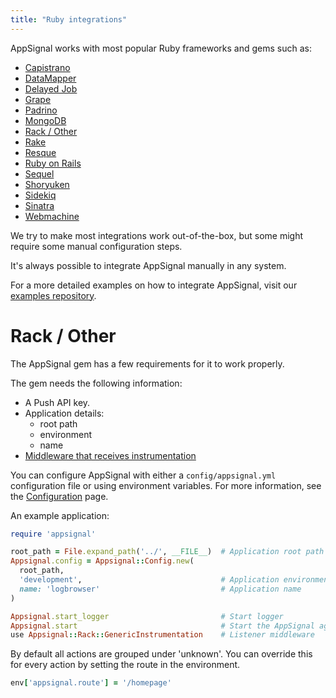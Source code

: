 ```yaml
---
title: "Ruby integrations"
---
```


AppSignal works with most popular Ruby frameworks and gems such as:

* [Capistrano](capistrano.html)
* [DataMapper](datamapper.html)
* [Delayed Job](delayed-job.html)
* [Grape](grape.html)
* [Padrino](padrino.html)
* [MongoDB](mongodb.html)
* [Rack / Other](#rack-other)
* [Rake](rake.html)
* [Resque](resque.html)
* [Ruby on Rails](rails.html)
* [Sequel](sequel.html)
* [Shoryuken](shoryuken.html)
* [Sidekiq](sidekiq.html)
* [Sinatra](sinatra.html)
* [Webmachine](webmachine.html)

We try to make most integrations work out-of-the-box, but some might require
some manual configuration steps.

It's always possible to integrate AppSignal manually in any system.

For a more detailed examples on how to integrate AppSignal, visit our [examples
repository][examples-repo].

<a name="rack-other"></a>
# Rack / Other

The AppSignal gem has a few requirements for it to work properly.

The gem needs the following information:

* A Push API key.
* Application details:
  * root path
  * environment
  * name
* [Middleware that receives instrumentation](https://github.com/appsignal/appsignal-ruby/blob/master/lib/appsignal/rack/generic_instrumentation.rb)

You can configure AppSignal with either a `config/appsignal.yml` configuration
file or using environment variables. For more information, see the
[Configuration][gem-configuration] page.

An example application:

```ruby
require 'appsignal'

root_path = File.expand_path('../', __FILE__)  # Application root path
Appsignal.config = Appsignal::Config.new(
  root_path,
  'development',                               # Application environment
  name: 'logbrowser'                           # Application name
)

Appsignal.start_logger                         # Start logger
Appsignal.start                                # Start the AppSignal agent
use Appsignal::Rack::GenericInstrumentation    # Listener middleware
```

By default all actions are grouped under 'unknown'. You can override this for
every action by setting the route in the environment.

```ruby
env['appsignal.route'] = '/homepage'
```

[gem-configuration]: /gem-settings/configuration.html
[examples-repo]: https://github.com/appsignal/appsignal-examples
